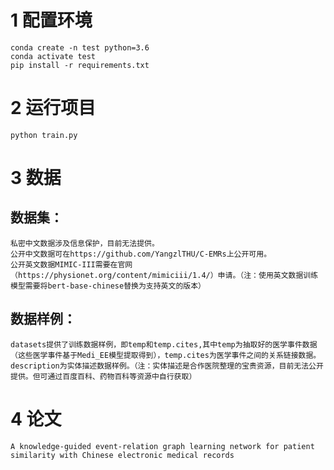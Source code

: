 
# 1 配置环境
```shell
conda create -n test python=3.6
conda activate test
pip install -r requirements.txt
```

# 2 运行项目
```shell
python train.py
```

# 3 数据
## 数据集：
    私密中文数据涉及信息保护，目前无法提供。  
    公开中文数据可在https://github.com/YangzlTHU/C-EMRs上公开可用。  
    公开英文数据MIMIC-III需要在官网（https://physionet.org/content/mimiciii/1.4/）申请。（注：使用英文数据训练模型需要将bert-base-chinese替换为支持英文的版本）   

## 数据样例：  
    datasets提供了训练数据样例，即temp和temp.cites,其中temp为抽取好的医学事件数据（这些医学事件基于Medi_EE模型提取得到），temp.cites为医学事件之间的关系链接数据。  
    description为实体描述数据样例。（注：实体描述是合作医院整理的宝贵资源，目前无法公开提供。但可通过百度百科、药物百科等资源中自行获取）

# 4 论文
    A knowledge-guided event-relation graph learning network for patient similarity with Chinese electronic medical records